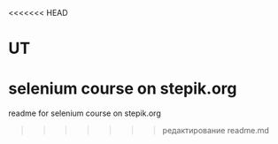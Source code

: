 <<<<<<< HEAD
# UT
selenium course on stepik.org
=======
readme for selenium course on stepik.org
>>>>>>> редактирование readme.md
